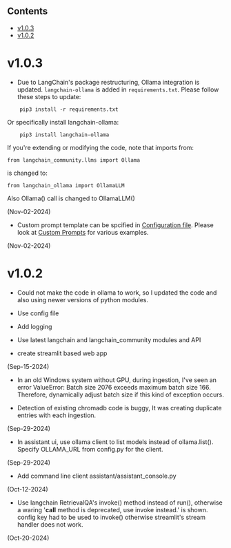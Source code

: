 ## Contents
<!-- TOC -->

- [v1.0.3](#v103)
- [v1.0.2](#v102)

<!-- /TOC -->

# v1.0.3

* Due to LangChain's package restructuring, Ollama integration is updated. 
`langchain-ollama` is added in `requirements.txt`.
Please follow these steps to update:

```
    pip3 install -r requirements.txt
```

Or specifically install langchain-ollama:

```
    pip3 install langchain-ollama
```
If you're extending or modifying the code, note that imports from:

```
from langchain_community.llms import Ollama
```
is changed to:

```
from langchain_ollama import OllamaLLM
```

Also Ollama() call is changed to OllamaLLM()

(Nov-02-2024)

* Custom prompt template can be spcified in [Configuration file](README.md#configuration-file). Please look 
at [Custom Prompts](README.md#custom-prompts) for various examples.

(Nov-02-2024)

# v1.0.2

* Could not make the code in ollama to work, so I updated the code and also
using newer versions of python modules. 

* Use config file 

* Add logging

* Use latest langchain and langchain_community modules and API

* create streamlit based web app

(Sep-15-2024)

* In an old Windows system without GPU, during ingestion, I've seen an error
ValueError: Batch size 2076 exceeds maximum batch size 166. Therefore,
dynamically adjust batch size if this kind of exception occurs.

* Detection of existing chromadb code is buggy, It was creating duplicate
entries with each ingestion.

(Sep-29-2024)

* In assistant ui, use ollama client to list models instead of ollama.list().
Specify OLLAMA_URL from config.py for the client.

(Sep-29-2024)

* Add command line client assistant/assistant_console.py

(Oct-12-2024)

* Use langchain RetrievalQA's invoke() method instead of run(), otherwise 
a waring '__call__ method is deprecated, use invoke instead.' is shown.
config key had to be used to invoke() otherwise streamlit's stream handler
does not work.

(Oct-20-2024)



